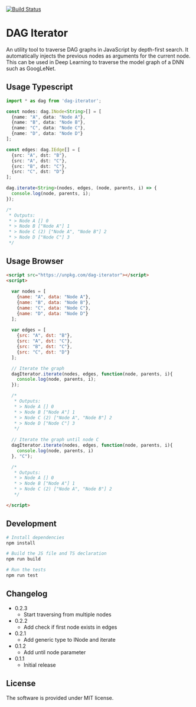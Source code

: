 [![Build Status](https://travis-ci.org/chaosmail/dag-iterator.svg?branch=master)](https://travis-ci.org/chaosmail/dag-iterator)

# DAG Iterator

An utility tool to traverse DAG graphs in JavaScript by depth-first search. It automatically injects the previous nodes as arguments for the current node. This can be used in Deep Learning to traverse the model graph of a DNN such as GoogLeNet.

## Usage Typescript

```ts
import * as dag from 'dag-iterator';

const nodes: dag.INode<String>[] = [
  {name: "A", data: "Node A"},
  {name: "B", data: "Node B"},
  {name: "C", data: "Node C"},
  {name: "D", data: "Node D"}
];

const edges: dag.IEdge[] = [
  {src: "A", dst: "B"},
  {src: "A", dst: "C"},
  {src: "B", dst: "C"},
  {src: "C", dst: "D"}
];

dag.iterate<String>(nodes, edges, (node, parents, i) => {
  console.log(node, parents, i);
});

/*
 * Outputs:
 * > Node A [] 0
 * > Node B ["Node A"] 1
 * > Node C (2) ["Node A", "Node B"] 2
 * > Node D ["Node C"] 3
 */

```

## Usage Browser

```html
<script src="https://unpkg.com/dag-iterator"></script>
<script>
  
  var nodes = [
    {name: "A", data: "Node A"},
    {name: "B", data: "Node B"},
    {name: "C", data: "Node C"},
    {name: "D", data: "Node D"}
  ];
  
  var edges = [
    {src: "A", dst: "B"},
    {src: "A", dst: "C"},
    {src: "B", dst: "C"},
    {src: "C", dst: "D"}
  ];

  // Iterate the graph
  dagIterator.iterate(nodes, edges, function(node, parents, i){
    console.log(node, parents, i);
  });

  /*
   * Outputs:
   * > Node A [] 0
   * > Node B ["Node A"] 1
   * > Node C (2) ["Node A", "Node B"] 2
   * > Node D ["Node C"] 3
   */
  
  // Iterate the graph until node C
  dagIterator.iterate(nodes, edges, function(node, parents, i){
    console.log(node, parents, i)
  }, "C");

  /*
   * Outputs:
   * > Node A [] 0
   * > Node B ["Node A"] 1
   * > Node C (2) ["Node A", "Node B"] 2
   */

</script>
```

## Development

```sh
# Install dependencies
npm install

# Build the JS file and TS declaration
npm run build

# Run the tests
npm run test
```

## Changelog

* 0.2.3
  * Start traversing from multiple nodes
* 0.2.2
  * Add check if first node exists in edges
* 0.2.1
  * Add generic type to INode and iterate
* 0.1.2
  * Add until node parameter
* 0.1.1
  * Initial release

## License

The software is provided under MIT license.